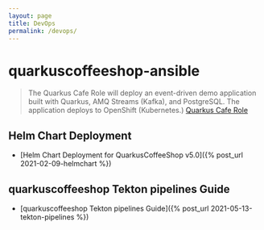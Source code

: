 ```yaml
---
layout: page
title: DevOps
permalink: /devops/
---
```


# quarkuscoffeeshop-ansible
> The Quarkus Cafe Role will deploy an event-driven demo application built with Quarkus, AMQ Streams (Kafka), and PostgreSQL. The application deploys to OpenShift (Kubernetes.) 
[Quarkus Cafe Role](https://github.com/quarkuscoffeeshop/quarkuscoffeeshop-ansible)

## Helm Chart Deployment
* [Helm Chart Deployment for QuarkusCoffeeShop v5.0]({% post_url 2021-02-09-helmchart %})

## quarkuscoffeeshop Tekton pipelines Guide
* [quarkuscoffeeshop Tekton pipelines Guide]({% post_url 2021-05-13-tekton-pipelines %})